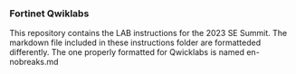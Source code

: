 ### Fortinet Qwiklabs
This repository contains the LAB instructions for the 2023 SE Summit.  The markdown file included in these instructions folder are formatteded differently.  The one properly formatted for Qwicklabs is named en-nobreaks.md 
